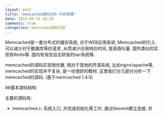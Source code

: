 ```yaml
---
layout: post
title: "memcached源码分析-内存管理"
date: 2013-09-15 18:29
comments: true
categories: memcached源码分析
---
```


Memcached是一套分布式的缓存系统, 对于WEB应用来讲, Memcached的引入可以减少对于数据库等的请求, 从而减少应用响应时间, 提高吞吐量. 国外类似的实现有Redis等. 国内有淘宝自主研发的tair系统等.

memcached的源码实现很优雅, 相对于其他的开源系统, 比如nginx\apache等, memcached的实现并不复杂, 是一份很好的教材. 这里我们分几部分分析一下memcached的源码. (基于memcached 1.4.0)

##基本源码结构

主要的源码有:

* memcached.c: 系统入口, 并完成初始化等工作, 通过libevent建立连接, 并
